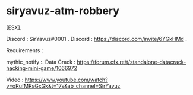 # siryavuz-atm-robbery
[ESX].

 Discord : SirYavuz#0001 .
 Discord : https://discord.com/invite/6YGkHMd .
 
 Requirements : 
 
 mythic_notify :.
 Data Crack : https://forum.cfx.re/t/standalone-datacrack-hacking-mini-game/1066972
 
 Video : https://www.youtube.com/watch?v=oRufMRsGxGk&t=17s&ab_channel=SirYavuz
 
